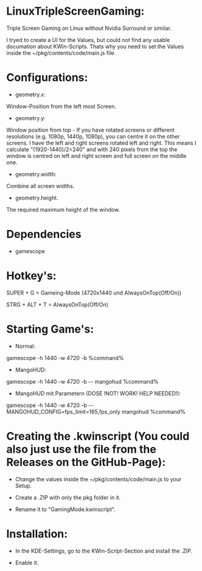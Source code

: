 # LinuxTripleScreenGaming:
Triple Screen Gaming on Linux without Nvidia Surround or similar.

I tryed to create a UI for the Values, but could not find any usable documation about KWin-Scripts. Thats why you need to set the Values inside the ~/pkg/contents/code/main.js file.

# Configurations:

- geometry.x:

Window-Position from the left most Screen.

- geometry.y:

Window position from top - If you have rotated screens or different resolutions (e.g. 1080p, 1440p, 1080p), you can centre it on the other screens. I have the left and right screens rotated left and right. This means I calculate "(1920-1440)/2=240" and with 240 pixels from the top the window is centred on left and right screen and full screen on the middle one.

- geometry.width:

Combine all screen widths.

- geometry.height.

The required maximum height of the window.

# Dependencies

- gamescope

# Hotkey's:
SUPER + G = Gameing-Mode (4720x1440 und AlwaysOnTop(Off/On))

STRG + ALT + T = AlwaysOnTop(Off/On)

# Starting Game's:

- Normal:

gamescope -h 1440 -w 4720 -b %command%

- MangoHUD:

gamescope -h 1440 -w 4720 -b -- mangohud %command%

- MangoHUD mit Parametern (DOSE !NOT! WORK! HELP NEEDED!):

gamescope -h 1440 -w 4720 -b -- MANGOHUD_CONFIG=fps_limit=165,fps_only mangohud %command%

# Creating the .kwinscript (You could also just use the file from the Releases on the GitHub-Page):

- Change the values inside the ~/pkg/contents/code/main.js to your Setup.

- Create a .ZIP with only the pkg folder in it.

- Rename it to "GamingMode.kwinscript".

# Installation:

- In the KDE-Settings, go to the KWin-Script-Section and install the .ZIP.

- Enable it.
